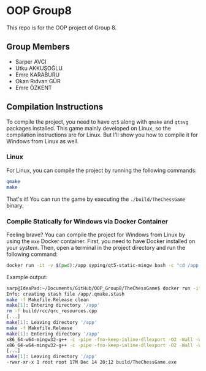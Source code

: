 # OOP Group8

This repo is for the OOP project of Group 8.

## Group Members

- Sarper AVCI
- Utku AKKUŞOĞLU
- Emre KARABURU
- Okan Rıdvan GÜR
- Emre ÖZKENT

## Compilation Instructions

To compile the project, you need to have `qt5` along with `qmake` and `qtsvg` packages installed. This game mainly developed on Linux, so the compilation instructions are for Linux. But I'll show you how to compile it for Windows from Linux as well.

### Linux

For Linux, you can compile the project by running the following commands:

```bash
qmake
make
```

That's it! You can run the game by executing the `./build/TheChessGame` binary.

### Compile Statically for Windows via Docker Container

Feeling brave? You can compile the project for Windows from Linux by using the `mxe` Docker container. First, you need to have Docker installed on your system. Then, open a terminal in the project directory and run the following command:

```bash
docker run -it -v $(pwd):/app syping/qt5-static-mingw bash -c "cd /app && export QT_SELECT=qt5-x86_64-w64-mingw32 && qmake -qt=qt5-x86_64-w64-mingw32 && make clean && make && ls -lah build/TheChessGame.exe"
```

Example output:

```bash
sarp@IdeaPad:~/Documents/GitHub/OOP_Group8/TheChessGame$ docker run -it -v $(pwd):/app syping/qt5-static-mingw bash -c "cd /app && export QT_SELECT=qt5-x86_64-w64-mingw32 && qmake -qt=qt5-x86_64-w64-mingw32 && make clean && make && ls -lah build/TheChessGame.exe"
Info: creating stash file /app/.qmake.stash
make -f Makefile.Release clean
make[1]: Entering directory '/app'
rm -f build/rcc/qrc_resources.cpp
[...]
make[1]: Leaving directory '/app'
make -f Makefile.Release
make[1]: Entering directory '/app'
x86_64-w64-mingw32-g++ -c -pipe -fno-keep-inline-dllexport -O2 -Wall -W -Wextra -fexceptions -mthreads -DUNICODE -D_UNICODE -DWIN32 -DQT_NO_DEBUG -DQT_SVG_LIB -DQT_WIDGETS_LIB -DQT_GUI_LIB -DQT_CORE_LIB -DQT_NEEDS_QMAIN -I. -Iinclude -I/opt/windev/qt64s_5.9.9/include -I/opt/windev/qt64s_5.9.9/include/QtSvg -I/opt/windev/qt64s_5.9.9/include/QtWidgets -I/opt/windev/qt64s_5.9.9/include/QtGui -I/opt/windev/qt64s_5.9.9/include/QtCore -Ibuild/moc -I/opt/windev/qt64s_5.9.9/mkspecs/win32-g++  -o build/obj/Bishop.o src/Bishop.cpp
x86_64-w64-mingw32-g++ -c -pipe -fno-keep-inline-dllexport -O2 -Wall -W -Wextra -fexceptions -mthreads -DUNICODE -D_UNICODE -DWIN32 -DQT_NO_DEBUG -DQT_SVG_LIB -DQT_WIDGETS_LIB -DQT_GUI_LIB -DQT_CORE_LIB -DQT_NEEDS_QMAIN -I. -Iinclude -I/opt/windev/qt64s_5.9.9/include -I/opt/windev/qt64s_5.9.9/include/QtSvg -I/opt/windev/qt64s_5.9.9/include/QtWidgets -I/opt/windev/qt64s_5.9.9/include/QtGui -I/opt/windev/qt64s_5.9.9/include/QtCore -Ibuild/moc -I/opt/windev/qt64s_5.9.9/mkspecs/win32-g++  -o build/obj/GameBoard.o src/GameBoard.cpp
[...]
make[1]: Leaving directory '/app'
-rwxr-xr-x 1 root root 17M Dec 14 20:12 build/TheChessGame.exe
```